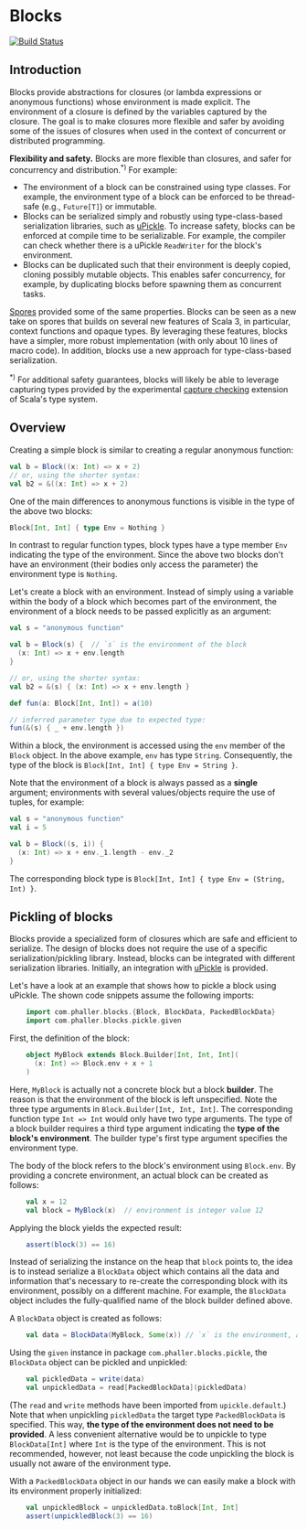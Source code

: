 # Blocks

[![Build Status](https://github.com/phaller/blocks/actions/workflows/build-test.yml/badge.svg)](https://github.com/phaller/blocks/actions)

## Introduction

Blocks provide abstractions for closures (or lambda expressions or anonymous functions) whose environment is made explicit. The environment of a closure is defined by the variables captured by the closure. The goal is to make closures more flexible and safer by avoiding some of the issues of closures when used in the context of concurrent or distributed programming.

**Flexibility and safety.** Blocks are more flexible than closures, and safer for concurrency and distribution.<sup>*)</sup> For example:
- The environment of a block can be constrained using type classes. For example, the environment type of a block can be enforced to be thread-safe (e.g., `Future[T]`) or immutable.
- Blocks can be serialized simply and robustly using type-class-based serialization libraries, such as [uPickle](https://com-lihaoyi.github.io/upickle/). To increase safety, blocks can be enforced at compile time to be serializable. For example, the compiler can check whether there is a uPickle `ReadWriter` for the block's environment.
- Blocks can be duplicated such that their environment is deeply copied, cloning possibly mutable objects. This enables safer concurrency, for example, by duplicating blocks before spawning them as concurrent tasks.

[Spores](https://scalacenter.github.io/spores/spores.html) provided some of the same properties. Blocks can be seen as a new take on spores that builds on several new features of Scala 3, in particular, context functions and opaque types. By leveraging these features, blocks have a simpler, more robust implementation (with only about 10 lines of macro code). In addition, blocks use a new approach for type-class-based serialization.

<sup>*)</sup> For additional safety guarantees, blocks will likely be able to leverage capturing types provided by the experimental [capture checking](https://dotty.epfl.ch/docs/reference/experimental/cc.html) extension of Scala's type system.

## Overview

Creating a simple block is similar to creating a regular anonymous
function:

```scala
val b = Block((x: Int) => x + 2)
// or, using the shorter syntax:
val b2 = &((x: Int) => x + 2)
```

One of the main differences to anonymous functions is visible in the
type of the above two blocks:

```scala
Block[Int, Int] { type Env = Nothing }
```

In contrast to regular function types, block types have a type member
`Env` indicating the type of the environment. Since the above two
blocks don't have an environment (their bodies only access the
parameter) the environment type is `Nothing`.

Let's create a block with an environment. Instead of simply using a
variable within the body of a block which becomes part of the
environment, the environment of a block needs to be passed explicitly
as an argument:

```scala
val s = "anonymous function"

val b = Block(s) {  // `s` is the environment of the block
  (x: Int) => x + env.length
}

// or, using the shorter syntax:
val b2 = &(s) { (x: Int) => x + env.length }

def fun(a: Block[Int, Int]) = a(10)

// inferred parameter type due to expected type:
fun(&(s) { _ + env.length })
```

Within a block, the environment is accessed using the `env` member of
the `Block` object. In the above example, `env` has type
`String`. Consequently, the type of the block is `Block[Int, Int] {
type Env = String }`.

Note that the environment of a block is always passed as a **single**
argument; environments with several values/objects require the use of
tuples, for example:

```scala
val s = "anonymous function"
val i = 5

val b = Block((s, i)) {
  (x: Int) => x + env._1.length - env._2
}
```

The corresponding block type is `Block[Int, Int] { type Env = (String,
Int) }`.

## Pickling of blocks

Blocks provide a specialized form of closures which are safe and
efficient to serialize. The design of blocks does not require the use
of a specific serialization/pickling library. Instead, blocks can be
integrated with different serialization libraries. Initially, an
integration with [uPickle](https://com-lihaoyi.github.io/upickle/) is
provided.

Let's have a look at an example that shows how to pickle a block using
uPickle. The shown code snippets assume the following imports:

```scala
    import com.phaller.blocks.{Block, BlockData, PackedBlockData}
    import com.phaller.blocks.pickle.given
```

First, the definition of the block:

```scala
    object MyBlock extends Block.Builder[Int, Int, Int](
      (x: Int) => Block.env + x + 1
    )
```

Here, `MyBlock` is actually not a concrete block but a block
**builder**. The reason is that the environment of the block is left
unspecified. Note the three type arguments in `Block.Builder[Int, Int, Int]`.
The corresponding function type `Int => Int` would only have two type
arguments.  The type of a block builder requires a third type argument
indicating the **type of the block's environment**. The builder type's
first type argument specifies the environment type.

The body of the block refers to the block's environment using
`Block.env`. By providing a concrete environment, an actual block can
be created as follows:

```scala
    val x = 12
    val block = MyBlock(x)  // environment is integer value 12
```

Applying the block yields the expected result:

```scala
    assert(block(3) == 16)
```

Instead of serializing the instance on the heap that `block` points to,
the idea is to instead serialize a `BlockData` object which contains all
the data and information that's necessary to re-create the corresponding
block with its environment, possibly on a different machine. For
example, the `BlockData` object includes the fully-qualified name of the
block builder defined above.

A `BlockData` object is created as follows:

```scala
    val data = BlockData(MyBlock, Some(x)) // `x` is the environment, as before
```

Using the `given` instance in package `com.phaller.blocks.pickle`, the
`BlockData` object can be pickled and unpickled:

```scala
    val pickledData = write(data)
    val unpickledData = read[PackedBlockData](pickledData)
```

(The `read` and `write` methods have been imported from
`upickle.default`.) Note that when unpickling `pickledData` the target
type `PackedBlockData` is specified. This way, **the type of the
environment does not need to be provided**. A less convenient
alternative would be to unpickle to type `BlockData[Int]` where `Int`
is the type of the environment. This is not recommended, however, not
least because the code unpickling the block is usually not aware of
the environment type.

With a `PackedBlockData` object in our hands we can easily make a
block with its environment properly initialized:

```scala
    val unpickledBlock = unpickledData.toBlock[Int, Int]
    assert(unpickledBlock(3) == 16)
```
